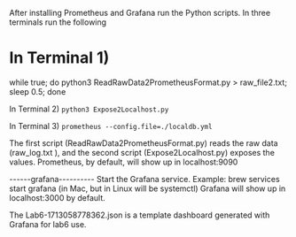 After installing Prometheus and Grafana run the Python scripts. In three terminals run the following 

# In Terminal 1)
  while true; do python3 ReadRawData2PrometheusFormat.py > raw_file2.txt; sleep 0.5; done

In Terminal 2) 
`python3 Expose2Localhost.py`

In Terminal 3)
`prometheus --config.file=./localdb.yml`

The first script (ReadRawData2PrometheusFormat.py) reads the raw data (raw_log.txt ), and the second script (Expose2Localhost.py) exposes the values. Prometheus, by default, will show up in localhost:9090


------grafana----------
Start the Grafana service. Example:
brew services start grafana (in Mac, but in Linux will be systemctl)
Grafana will show up in localhost:3000 by default.


The Lab6-1713058778362.json is a template dashboard generated with Grafana for lab6 use.
